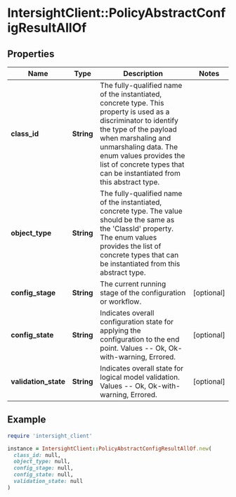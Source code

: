 # IntersightClient::PolicyAbstractConfigResultAllOf

## Properties

| Name | Type | Description | Notes |
| ---- | ---- | ----------- | ----- |
| **class_id** | **String** | The fully-qualified name of the instantiated, concrete type. This property is used as a discriminator to identify the type of the payload when marshaling and unmarshaling data. The enum values provides the list of concrete types that can be instantiated from this abstract type. |  |
| **object_type** | **String** | The fully-qualified name of the instantiated, concrete type. The value should be the same as the &#39;ClassId&#39; property. The enum values provides the list of concrete types that can be instantiated from this abstract type. |  |
| **config_stage** | **String** | The current running stage of the configuration or workflow. | [optional] |
| **config_state** | **String** | Indicates overall configuration state for applying the configuration to the end point. Values  -- Ok, Ok-with-warning, Errored. | [optional] |
| **validation_state** | **String** | Indicates overall state for logical model validation. Values  -- Ok, Ok-with-warning, Errored. | [optional] |

## Example

```ruby
require 'intersight_client'

instance = IntersightClient::PolicyAbstractConfigResultAllOf.new(
  class_id: null,
  object_type: null,
  config_stage: null,
  config_state: null,
  validation_state: null
)
```


